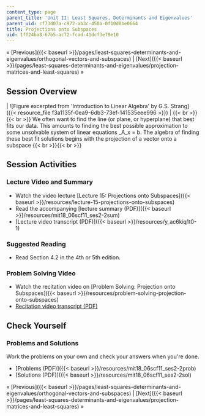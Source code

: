 ```yaml
---
content_type: page
parent_title: 'Unit II: Least Squares, Determinants and Eigenvalues'
parent_uid: cf73d07a-c972-ab3c-450a-0f10d0be0664
title: Projections onto Subspaces
uid: 1ff24ba8-67b5-ac72-fcad-41dcf3e79e10
---
```


« [Previous]({{< baseurl >}}/pages/least-squares-determinants-and-eigenvalues/orthogonal-vectors-and-subspaces) | [Next]({{< baseurl >}}/pages/least-squares-determinants-and-eigenvalues/projection-matrices-and-least-squares) »

Session Overview
----------------

| ![Figure excerpted from 'Introduction to Linear Algebra' by G.S. Strang]({{< resource_file f3a1135f-0ea9-6db3-73ef-141535eee996 >}}) |  {{< br >}}{{< br >}} We often want to find the line (or plane, or hyperplane) that best fits our data. This amounts to finding the best possible approximation to some unsolvable system of linear equations _A_x = b. The algebra of finding these best fit solutions begins with the projection of a vector onto a subspace {{< br >}}{{< br >}}  

Session Activities
------------------

### Lecture Video and Summary

*   Watch the video lecture [Lecture 15: Projections onto Subspaces]({{< baseurl >}}/resources/lecture-15-projections-onto-subspaces)
*   Read the accompanying [lecture summary (PDF)]({{< baseurl >}}/resources/mit18_06scf11_ses2-2sum)
*   [Lecture video transcript (PDF)]({{< baseurl >}}/resources/y_ac6kiq1t0-1)

### Suggested Reading

*   Read Section 4.2 in the 4th or 5th edition.

### Problem Solving Video

*   Watch the recitation video on [Problem Solving: Projection onto Subspaces]({{< baseurl >}}/resources/problem-solving-projection-onto-subspaces)
*   [Recitation video transcript (PDF)](./resolveuid/698542ebda50e87f5918a2d4e49768c4)

Check Yourself
--------------

### Problems and Solutions

Work the problems on your own and check your answers when you're done.

*   [Problems (PDF)]({{< baseurl >}}/resources/mit18_06scf11_ses2-2prob)
*   [Solutions (PDF)]({{< baseurl >}}/resources/mit18_06scf11_ses2-2sol)

« [Previous]({{< baseurl >}}/pages/least-squares-determinants-and-eigenvalues/orthogonal-vectors-and-subspaces) | [Next]({{< baseurl >}}/pages/least-squares-determinants-and-eigenvalues/projection-matrices-and-least-squares) »